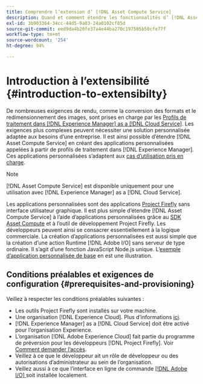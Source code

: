 ```yaml
---
title: Comprendre l’extension d’ [!DNL Asset Compute Service]
description: Quand et comment étendre les fonctionnalités d’ [!DNL Asset Compute Service]  pour effectuer un traitement personnalisé des ressources.
exl-id: 3b903364-34cc-44d5-9a03-24a0102cf85d
source-git-commit: eed9da4b20fe37a4e44ba270c197505b50cfe77f
workflow-type: tm+mt
source-wordcount: '254'
ht-degree: 94%

---
```


# Introduction à l’extensibilité {#introduction-to-extensibilty}

De nombreuses exigences de rendu, comme la conversion des formats et le redimensionnement des images, sont prises en charge par les [Profils de traitement dans  [!DNL Experience Manager]  as a  [!DNL Cloud Service]](https://experienceleague.adobe.com/docs/experience-manager-cloud-service/assets/asset-microservices-overview.html?lang=fr). Les exigences plus complexes peuvent nécessiter une solution personnalisée adaptée aux besoins d’une entreprise. Il est ainsi possible d’étendre [!DNL Asset Compute Service] en créant des applications personnalisées appelées à partir de profils de traitement dans [!DNL Experience Manager]. Ces applications personnalisées s’adaptent aux [cas d’utilisation pris en charge](https://experienceleague.adobe.com/docs/experience-manager-cloud-service/assets/manage/asset-microservices-configure-and-use.html?lang=fr).

>[!NOTE]
>
>[!DNL Asset Compute Service] est disponible uniquement pour une utilisation avec [!DNL Experience Manager] as a [!DNL Cloud Service].

Les applications personnalisées sont des applications [Project Firefly](https://github.com/AdobeDocs/project-firefly) sans interface utilisateur graphique. Il est plus simple d’étendre [!DNL Asset Compute Service] à l’aide d’applications personnalisées grâce au [SDK Asset Compute](https://github.com/adobe/asset-compute-sdk) et à l’outil de développement Project Firefly. Les développeurs peuvent ainsi se consacrer essentiellement à la logique commerciale. La création d’applications personnalisées est aussi simple que la création d’une action Runtime [!DNL Adobe I/O] sans serveur de type ordinaire. Il s’agit d’une fonction JavaScript Node.js unique. L’[exemple d’application personnalisée de base](https://github.com/adobe/asset-compute-example-workers/blob/master/projects/worker-basic/worker-basic.js) en est une illustration.

## Conditions préalables et exigences de configuration {#prerequisites-and-provisioning}

Veillez à respecter les conditions préalables suivantes :

* Les outils Project Firefly sont installés sur votre machine.
* Une organisation [!DNL Experience Cloud]. Plus d’informations [ici](https://www.adobe.io/project-firefly/docs/getting_started/#acquire-access-and-credentials).
* [!DNL Experience Manager] as a [!DNL Cloud Service] doit être activé pour l’organisation Experience.
* L’organisation [!DNL Adobe Experience Cloud] fait partie du programme de préversion pour les développeurs [!DNL Project Firefly]. Voir [Comment demander l’accès](https://www.adobe.io/project-firefly/docs/overview/getting_access/).
* Veillez à ce que le développeur ait un rôle de développeur ou des autorisations d’administrateur au sein de l’organisation.
* Veillez aussi à ce que l’interface en ligne de commande [[!DNL Adobe I/O] ](https://github.com/adobe/aio-cli) soit installée localement.

<!-- TBD for later:

* What all accesses and licenses are required?
* What all permissions are required to create, debug, and deploy custom applications?
* How do developers get access and provision the required apps?
* What is repository management?
* Anything on security and data transfer?
* What about handling personal or sensitive information?
* Custom application SLA is dependent on SLAs of various services it depends on.
* Document how the devs can get to know the KPIs of their custom applications. The KPIs are dependent on the performance at Adobe's side, amongst other things.
-->
